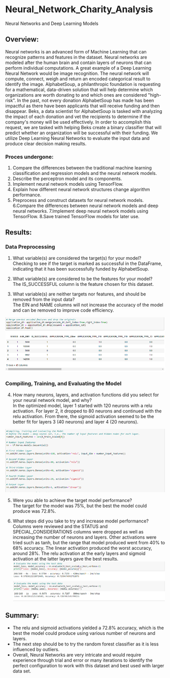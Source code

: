 # Neural_Network_Charity_Analysis
Neural Networks and Deep Learning Models


## Overview:
Neural networks is an advanced form of Machine Learning that can recognize patterns and features in the dataset. Neural networks are modeled after the human brain and contain layers of neurons that can perform individual computations. A great example of a Deep Learning Neural Network would be image recognition. The neural network will compute, connect, weigh and return an encoded categorical result to identify the image.
AlphabetSoup, a philanthropic foundation is requesting for a mathematical, data-driven solution that will help determine which organizations are worth donating to and which ones are considered "high-risk". In the past, not every donation AlphabetSoup has made has been impactful as there have been applicants that will receive funding and then disappear. Beks, a data scientist for AlphabetSoup is tasked with analyzing the impact of each donation and vet the recipients to determine if the company's money will be used effectively. In order to accomplish this request, we are tasked with helping Beks create a binary classifier that will predict whether an organization will be successful with their funding. We utilize Deep Learning Neural Networks to evaluate the input data and produce clear decision making results.

### Proces undergone:
1. Compare the differences between the traditional machine learning classification and regression models and the neural network models.
2. Describe the perceptron model and its components.
3. Implement neural network models using TensorFlow.
4. Explain how different neural network structures change algorithm performance.
5. Preprocess and construct datasets for neural network models.
6.Compare the differences between neural network models and deep neural networks.
7.Implement deep neural network models using TensorFlow.
8.Save trained TensorFlow models for later use.

## Results:
### Data Preprocessing
1. What variable(s) are considered the target(s) for your model?    
Checking to see if the target is marked as successful in the DataFrame, indicating that it has been successfully funded by AlphabetSoup.  

2. What variable(s) are considered to be the features for your model?    
The IS_SUCCESSFUL column is the feature chosen for this dataset.

3. What variable(s) are neither targets nor features, and should be removed from the input data?    
The EIN and NAME columns will not increase the accuracy of the model and can be removed to improve code efficiency. 

![Deliverable1](https://github.com/ashwinihegde28/Neural_Network_Charity_Analysis/blob/main/Challenge/Resources/Deliverable1.PNG)

### Compiling, Training, and Evaluating the Model
4. How many neurons, layers, and activation functions did you select for your neural network model, and why?    
In the optimized model, layer 1 started with 120 neurons with a relu activation.  For layer 2, it dropped to 80 neurons and continued with the relu activation.  From there, the sigmoid activation seemed to be the better fit for layers 3 (40 neurons) and layer 4 (20 neurons).    

![Optimisation1](https://github.com/ashwinihegde28/Neural_Network_Charity_Analysis/blob/main/Challenge/Resources/Optimisation1.PNG)   

5. Were you able to achieve the target model performance?   
The target for the model was 75%, but the best the model could produce was 72.8%.

6. What steps did you take to try and increase model performance?   
Columns were reviewed and the STATUS and SPECIAL_CONSIDERATIONS columns were dropped as well as increasing the number of neurons and layers.  Other activations were tried such as tanh, but the range that model produced went from 40% to 68% accuracy.  The linear activation produced the worst accuracy, around 28%.  The relu activation at the early layers and sigmoid activation at the latter layers gave the best results.  
![optimisation2](https://github.com/ashwinihegde28/Neural_Network_Charity_Analysis/blob/main/Challenge/Resources/optimisation2.PNG)   
![optimisation3](https://github.com/ashwinihegde28/Neural_Network_Charity_Analysis/blob/main/Challenge/Resources/optimisation3.PNG) 



## Summary:  
- The relu and sigmoid activations yielded a 72.8% accuracy, which is the best the model could produce using various number of neurons and layers.
- The next step should be to try the random forest classifier as it is less influenced by outliers.
- Overall, Neural Networks are very intricate and would require experience through trial and error or many iterations to identify the perfect configuration to work with this dataset and best used with larger data set.
